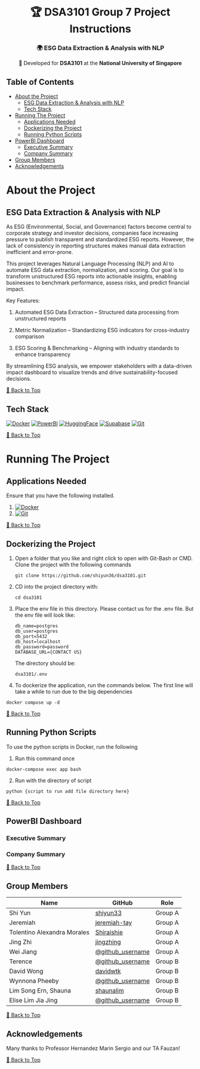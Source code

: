 <div align="center">

# 🏆 DSA3101 Group 7 Project Instructions  

### 🌍 ESG Data Extraction & Analysis with NLP  

📌 Developed for **DSA3101** at the **National University of Singapore**  

</div>


## Table of Contents  

- [About the Project](#about-the-project)  
  - [ESG Data Extraction & Analysis with NLP](#esg-data-extraction--analysis-with-nlp)  
  - [Tech Stack](#tech-stack)  
- [Running The Project](#running-the-project)  
   - [Applications Needed](#applications-needed)  
   - [Dockerizing the Project](#dockerizing-the-project)  
   - [Running Python Scripts](#running-python-scripts)  
- [PowerBI Dashboard](#powerbi-dashboard)  
   - [Executive Summary](#executive-summary)  
   - [Company Summary](#company-summary)   
- [Group Members](#group-members)  
- [Acknowledgements](#acknowledgements)  



# About the Project
## ESG Data Extraction & Analysis with NLP
As ESG (Environmental, Social, and Governance) factors become central to corporate strategy and investor decisions, companies face increasing pressure to publish transparent and standardized ESG reports. However, the lack of consistency in reporting structures makes manual data extraction inefficient and error-prone.

This project leverages Natural Language Processing (NLP) and AI to automate ESG data extraction, normalization, and scoring. Our goal is to transform unstructured ESG reports into actionable insights, enabling businesses to benchmark performance, assess risks, and predict financial impact.

Key Features:
1. Automated ESG Data Extraction – Structured data processing from unstructured reports

2. Metric Normalization – Standardizing ESG indicators for cross-industry comparison

3. ESG Scoring & Benchmarking – Aligning with industry standards to enhance transparency

By streamlining ESG analysis, we empower stakeholders with a data-driven impact dashboard to visualize trends and drive sustainability-focused decisions.

[🔼 Back to Top](#table-of-contents)

## Tech Stack
[![Docker](https://img.shields.io/badge/Docker-Container-blue?logo=docker&style=flat-square)](https://www.docker.com/products/docker-desktop/)
[![PowerBI](https://img.shields.io/badge/PowerBI-Frontend-orange?logo=powerbi&style=flat-square)](https://powerbi.microsoft.com/)
[![HuggingFace](https://img.shields.io/badge/HuggingFace-Backend-blue?logo=huggingface&style=flat-square)](https://huggingface.co/)
[![Supabase](https://img.shields.io/badge/Supabase-Database-green?logo=supabase&style=flat-square)](https://supabase.io/)
[![Git](https://img.shields.io/badge/Git-Version%20Control-F05032?logo=git&style=flat-square)](https://git-scm.com/)

[🔼 Back to Top](#table-of-contents)

# Running The Project
## Applications Needed
Ensure that you have the following installed.
1. [![Docker](https://img.shields.io/badge/Docker-Container-blue?logo=docker&style=flat-square)](https://www.docker.com/products/docker-desktop/)
2. [![Git](https://img.shields.io/badge/Git-Version%20Control-F05032?logo=git&style=flat-square)](https://git-scm.com/)
   
[🔼 Back to Top](#table-of-contents)

## Dockerizing the Project
1. Open a folder that you like and right click to open with Git-Bash or CMD. Clone the project with the following commands
   ```
   git clone https://github.com/shiyun36/dsa3101.git
   ```
2. CD into the project directory with:
   ```
   cd dsa3101
   ```
3. Place the env file in this directory. Please contact us for the .env file. But the env file will look like:
   ```
   db_name=postgres
   db_user=postgres
   db_port=5432
   db_host=localhost
   db_password=password
   DATABASE_URL={CONTACT US}
   ```
   
   The directory should be:
   ```
   dsa3101/.env
   ```
5. To dockerize the application, run the commands below. The first line will take a while to run due to the big dependencies
  ```
  docker compose up -d
  ```

[🔼 Back to Top](#table-of-contents)

## Running Python Scripts
To use the python scripts in Docker, run the following

1. Run this command once
```
docker-compose exec app bash
```

2. Run with the directory of script
```
python {script to run add file directory here}
```

[🔼 Back to Top](#table-of-contents)

## PowerBI Dashboard
### Executive Summary
### Company Summary

[🔼 Back to Top](#table-of-contents)

## Group Members

| Name           | GitHub         | Role |
|----------------|-----------------| ------ |
| Shi Yun    | [shiyun33](https://github.com/shiyun33)  | Group A |
| Jeremiah    | [jeremiah-tay](https://github.com/jeremiah-tay) | Group A |
| Tolentino Alexandra Morales   | [Shiraishie](https://github.com/Shiraishie) | Group A |
| Jing Zhi   | [jingzhing](https://github.com/jingzhing)  | Group A |
| Wei Jiang | [@github_username](https://github.com/github_username)  | Group A |
| Terence    | [@github_username](https://github.com/github_username)  | Group B |
| David Wong   | [davidwtk](https://github.com/davidwtk)  | Group B |
| Wynnona Pheeby   | [@github_username](https://github.com/github_username)  | Group B |
| Lim Song Ern, Shauna    | [shaunalim](https://github.com/shaunalim)  | Group B |
| Elise Lim Jia Jing   | [@github_username](https://github.com/github_username) | Group B |

[🔼 Back to Top](#table-of-contents)

## Acknowledgements
Many thanks to Professor Hernandez Marin Sergio and our TA Fauzan!

[🔼 Back to Top](#table-of-contents)


